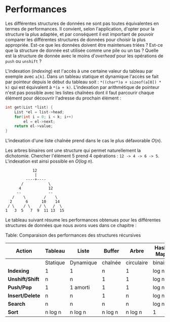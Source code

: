 # Performances

Les différentes structures de données ne sont pas toutes équivalentes en termes de performances. Il convient, selon l'application, d'opter pour la structure la plus adaptée, et par conséquent il est important de pouvoir comparer les différentes structures de données pour choisir la plus appropriée. Est-ce que les données doivent être maintenues triées ? Est-ce que la structure de donnée est utilisée comme une pile ou un tas ? Quelle est la structure de donnée avec le moins d'*overhead* pour les opérations de `push` ou `unshift` ?

L'indexation (*indexing*) est l'accès à une certaine valeur du tableau par exemple avec `a[k]`. Dans un tableau statique et dynamique l'accès se fait par pointeur depuis le début du tableau soit : `*((char*)a + sizeof(a[0]) * k)` qui est équivalent à `*(a + k)`. L'indexation par arithmétique de pointeur n'est pas possible avec les listes chaînées dont il faut parcourir chaque élément pour découvrir l'adresse du prochain élément :

```c
int get(List *list) {
    List *el = list->head;
    for(int i = 0; i < k; i++)
        el = el->next;
    return el->value;
}
```

L'indexation d'une liste chaînée prend dans le cas le plus défavorable $O(n)$.

Les arbres binaires ont une structure qui permet naturellement la dichotomie. Chercher l'élément 5 prend 4 opérations : `12 -> 4 -> 6 -> 5`. L'indexation est ainsi possible en $O(log~n)$.

```text
            12
             |
         ----+----
       /           \
      4            12
     --            --
   /    \        /    \
  2      6      10    14
 / \    / \    / \   /  \
1   3  5   7  9  11 13  15
```

Le tableau suivant résume les performances obtenues pour les différentes structures de données que nous avons vues dans ce chapitre :

Table: Comparaison des performances des structures récursives

| Action            | Tableau    | Liste               | Buffer    | Arbre        | Hash Map  |
| ----------------- | ---------- | ------------------- | --------- | ------------ | --------- |
|                   | Statique   | Dynamique           | chaînée   | circulaire   | binaire   | linéaire    |
| **Indexing**      | 1          | 1                   | n         | 1            | log n     | 1           |
| **Unshift/Shift** | n          | n                   | 1         | 1            | log n     | n           |
| **Push/Pop**      | 1          | 1 amorti            | 1         | 1            | log n     | 1           |
| **Insert/Delete** | n          | n                   | 1         | n            | log n     | n           |
| **Search**        | n          | n                   | n         | n            | log n     | 1           |
| **Sort**          | n log n    | n log n             | n log n   | n log n      | 1         | *n/a*       |
